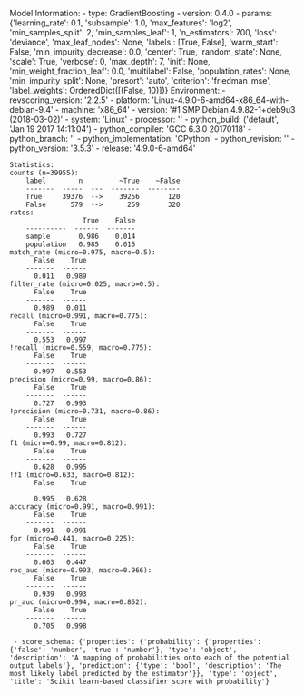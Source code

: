 Model Information:
	 - type: GradientBoosting
	 - version: 0.4.0
	 - params: {'learning_rate': 0.1, 'subsample': 1.0, 'max_features': 'log2', 'min_samples_split': 2, 'min_samples_leaf': 1, 'n_estimators': 700, 'loss': 'deviance', 'max_leaf_nodes': None, 'labels': [True, False], 'warm_start': False, 'min_impurity_decrease': 0.0, 'center': True, 'random_state': None, 'scale': True, 'verbose': 0, 'max_depth': 7, 'init': None, 'min_weight_fraction_leaf': 0.0, 'multilabel': False, 'population_rates': None, 'min_impurity_split': None, 'presort': 'auto', 'criterion': 'friedman_mse', 'label_weights': OrderedDict([(False, 10)])}
	Environment:
	 - revscoring_version: '2.2.5'
	 - platform: 'Linux-4.9.0-6-amd64-x86_64-with-debian-9.4'
	 - machine: 'x86_64'
	 - version: '#1 SMP Debian 4.9.82-1+deb9u3 (2018-03-02)'
	 - system: 'Linux'
	 - processor: ''
	 - python_build: ('default', 'Jan 19 2017 14:11:04')
	 - python_compiler: 'GCC 6.3.0 20170118'
	 - python_branch: ''
	 - python_implementation: 'CPython'
	 - python_revision: ''
	 - python_version: '3.5.3'
	 - release: '4.9.0-6-amd64'
	
	Statistics:
	counts (n=39955):
		label        n         ~True    ~False
		-------  -----  ---  -------  --------
		True     39376  -->    39256       120
		False      579  -->      259       320
	rates:
		              True    False
		----------  ------  -------
		sample       0.986    0.014
		population   0.985    0.015
	match_rate (micro=0.975, macro=0.5):
		  False    True
		-------  ------
		  0.011   0.989
	filter_rate (micro=0.025, macro=0.5):
		  False    True
		-------  ------
		  0.989   0.011
	recall (micro=0.991, macro=0.775):
		  False    True
		-------  ------
		  0.553   0.997
	!recall (micro=0.559, macro=0.775):
		  False    True
		-------  ------
		  0.997   0.553
	precision (micro=0.99, macro=0.86):
		  False    True
		-------  ------
		  0.727   0.993
	!precision (micro=0.731, macro=0.86):
		  False    True
		-------  ------
		  0.993   0.727
	f1 (micro=0.99, macro=0.812):
		  False    True
		-------  ------
		  0.628   0.995
	!f1 (micro=0.633, macro=0.812):
		  False    True
		-------  ------
		  0.995   0.628
	accuracy (micro=0.991, macro=0.991):
		  False    True
		-------  ------
		  0.991   0.991
	fpr (micro=0.441, macro=0.225):
		  False    True
		-------  ------
		  0.003   0.447
	roc_auc (micro=0.993, macro=0.966):
		  False    True
		-------  ------
		  0.939   0.993
	pr_auc (micro=0.994, macro=0.852):
		  False    True
		-------  ------
		  0.705   0.998
	
	 - score_schema: {'properties': {'probability': {'properties': {'false': 'number', 'true': 'number'}, 'type': 'object', 'description': 'A mapping of probabilities onto each of the potential output labels'}, 'prediction': {'type': 'bool', 'description': 'The most likely label predicted by the estimator'}}, 'type': 'object', 'title': 'Scikit learn-based classifier score with probability'}


